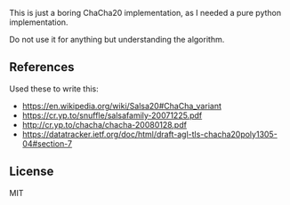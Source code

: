 This is just a boring ChaCha20 implementation, as I needed a pure python
implementation.

Do not use it for anything but understanding the algorithm.

## References

Used these to write this:

* https://en.wikipedia.org/wiki/Salsa20#ChaCha_variant
* https://cr.yp.to/snuffle/salsafamily-20071225.pdf
* http://cr.yp.to/chacha/chacha-20080128.pdf
* https://datatracker.ietf.org/doc/html/draft-agl-tls-chacha20poly1305-04#section-7

## License

MIT
